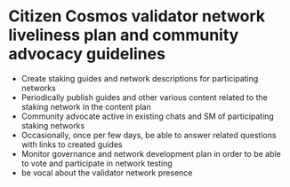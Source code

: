 # Citizen Cosmos validator network liveliness plan and community advocacy guidelines

- Create staking guides and network descriptions for participating networks
- Periodically publish guides and other various content related to the staking network in the content plan
- Community advocate active in existing chats and SM of participating staking networks
- Occasionally, once per few days, be able to answer related questions with links to created guides
- Monitor governance and network development plan in order to be able to vote and participate in network testing
- be vocal about the validator network presence
